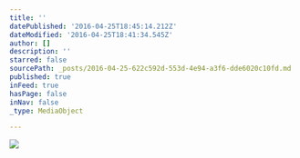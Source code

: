 ```yaml
---
title: ''
datePublished: '2016-04-25T18:45:14.212Z'
dateModified: '2016-04-25T18:41:34.545Z'
author: []
description: ''
starred: false
sourcePath: _posts/2016-04-25-622c592d-553d-4e94-a3f6-dde6020c10fd.md
published: true
inFeed: true
hasPage: false
inNav: false
_type: MediaObject

---
```

![](https://the-grid-user-content.s3-us-west-2.amazonaws.com/6a5d2a9b-3fd9-4304-81e8-ba24d9d2c511.jpg)